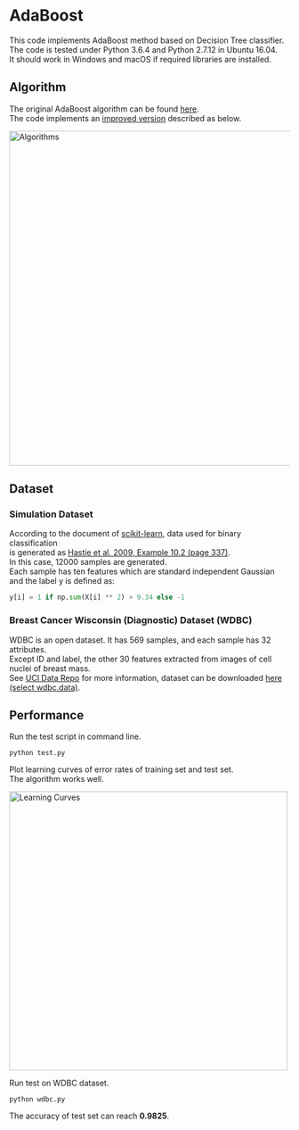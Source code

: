 # AdaBoost

This code implements AdaBoost method based on Decision Tree classifier.  
The code is tested under Python 3.6.4 and Python 2.7.12 in Ubuntu 16.04.  
It should work in Windows and macOS if required libraries are installed.

## Algorithm

The original AdaBoost algorithm can be found [here](http://www.face-rec.org/algorithms/Boosting-Ensemble/decision-theoretic_generalization.pdf).  
The code implements an [improved version](https://link.springer.com/content/pdf/10.1023%2FA%3A1007614523901.pdf) described as below.

<img src="https://github.com/quqixun/MLAlgorithms/blob/master/AdaBoost/images/algorithms.png" alt="Algorithms" width="600">

## Dataset

### Simulation Dataset

According to the document of [scikit-learn](http://scikit-learn.org/stable/modules/generated/sklearn.datasets.make_hastie_10_2.html), data used for binary classification  
is generated as [Hastie et al. 2009, Example 10.2 (page 337)](https://web.stanford.edu/~hastie/Papers/ESLII.pdf).  
In this case, 12000 samples are generated.  
Each sample has ten features which are standard independent Gaussian  
and the label y is defined as:

```python
y[i] = 1 if np.sum(X[i] ** 2) > 9.34 else -1
```
### Breast Cancer Wisconsin (Diagnostic) Dataset (WDBC)

WDBC is an open dataset. It has 569 samples, and each sample has 32 attributes.  
Except ID and label, the other 30 features extracted from images of cell nuclei of breast mass.  
See [UCI Data Repo](https://archive.ics.uci.edu/ml/datasets/Breast+Cancer+Wisconsin+(Diagnostic)) for more information, dataset can be downloaded [here (select wdbc.data)](https://archive.ics.uci.edu/ml/machine-learning-databases/breast-cancer-wisconsin/).

## Performance

Run the test script in command line.
```
python test.py
```
Plot learning curves of error rates of training set and test set.  
The algorithm works well.

<img src="https://github.com/quqixun/MLAlgorithms/blob/master/AdaBoost/images/learning_curves.png" alt="Learning Curves" width="500">

Run test on WDBC dataset.
```
python wdbc.py
```
The accuracy of test set can reach **0.9825**.
